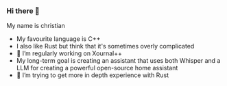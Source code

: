 ### Hi there 👋
My name is christian
- My favourite language is C++
- I also like Rust but think that it's sometimes overly complicated
- 🔭 I’m regularly working on Xournal++
- My long-term goal is creating an assistant that uses both Whisper and a LLM for creating a powerful open-source home assistant
- 🌱 I’m trying to get more in depth experience with Rust
<!--
**Chrisimx/Chrisimx** is a ✨ _special_ ✨ repository because its `README.md` (this file) appears on your GitHub profile.

Here are some ideas to get you started:

- 🔭 I’m currently working on ...
- 🌱 I’m currently learning ...
- 👯 I’m looking to collaborate on ...
- 🤔 I’m looking for help with ...
- 💬 Ask me about ...
- 📫 How to reach me: ...
- 😄 Pronouns: ...
- ⚡ Fun fact: ...
-->
